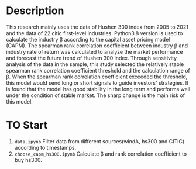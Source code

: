 # Description
This research mainly uses the data of Hushen 300 index from 2005 to 2021 and the data of 22 citic first-level industries. Python3.8 version is used to calculate the industry β according to the capital asset pricing model (CAPM). The spearman rank correlation coefficient between industry β and industry rate of return was calculated to analyze the market performance and forecast the future trend of Hushen 300 index. Through sensitivity analysis of the data in the sample, this study selected the relatively stable spearman rank correlation coefficient threshold and the calculation range of β. When the spearman rank correlation coefficient exceeded the threshold, this model would send long or short signals to guide investors' strategies. It is found that the model has good stability in the long term and performs well under the condition of stable market. The sharp change is the main risk of this model.

# TO Start
1. ```data.ipynb``` Filter data from different sources(windA, hs300 and CITIC) according to timestamps.
2. ```choose_capm_hs300.ipynb``` Calculate β and rank correlation coefficient to buy hs300.
